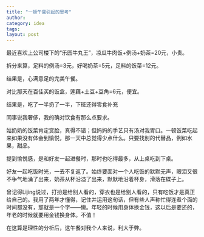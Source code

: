 ```yaml
---
title: "一顿午餐引起的思考"
author:
category: idea
tags: 
layout: post
---
```

最近喜欢上公司楼下的“乐园牛丸王”，凉瓜牛肉饭+例汤+奶茶=20元，小贵。

拆分来算，足料的例汤=3元，好喝奶茶=5元，足料的饭菜=12元。

结果是，心满意足的完美午餐。

对比那天在百佳买的饭盒，莲藕+土豆+豆角=6元，便宜。

结果是，吃了一半扔了一半，下班还得零食补充

同事说我奢侈，我的确对饮食有那么点要求。

姑奶奶的饭菜肯定赏脸，真得不错；但妈妈的手艺只有汤对我胃口。一顿饭菜吃起来如果没有体会到愉悦，那一天中总觉得少点什么。只要找别的代替品，例如水果，甜品。

提到愉悦感，是和好友一起进餐时，那时也吃得最多，从上桌吃到下桌。

好友一起吃饭时光，一去不复返了。始终要面对一个人吃饭的默默无声，眼泪又很不争气地涌了出来，奶茶从杯沿溢了出来，默默地沿着杯身，滑落在碟子上。

曾记得Lijing说过，打扮是给别人看的，穿衣也是给别人看的，只有吃饭才是真正给自己的。我用了两年才懂得，记住并运用这句话，但有些人声称忙得连煮个面的时间都没有，那就是一个字——懒。年轻的时候用身体换金钱，这以后是要还的，年老的时候就要用金钱换身体。不值！

在这算是理性的分析后，这午餐对我个人来说，利大于弊。

